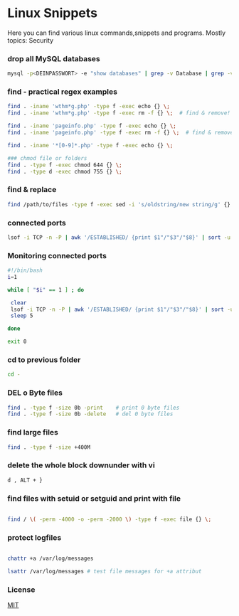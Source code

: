 # Linux Snippets

Here you can find various linux commands,snippets and programs. Mostly topics: Security


### drop all MySQL databases

```bash
mysql -p<DEINPASSWORT> -e "show databases" | grep -v Database | grep -v mysql | grep -v information_schema | gawk '{print "drop database " $1 ";select sleep(0.1);"}' | mysql -p<DEINPASSWORT>
```


### find - practical regex examples

```bash
find . -iname 'wthm*g.php' -type f -exec echo {} \;
find . -iname 'wthm*g.php' -type f -exec rm -f {} \;  # find & remove!

find . -iname 'pageinfo.php' -type f -exec echo {} \;
find . -iname 'pageinfo.php' -type f -exec rm -f {} \;  # find & remove!

find . -iname '*[0-9]*.php' -type f -exec echo {} \;

### chmod file or folders
find . -type f -exec chmod 644 {} \;
find . -type d -exec chmod 755 {} \;
```

### find & replace

```bash
find /path/to/files -type f -exec sed -i 's/oldstring/new string/g' {} \;
```


### connected ports

```bash
lsof -i TCP -n -P | awk '/ESTABLISHED/ {print $1"/"$3"/"$8}' | sort -u
```

### Monitoring connected ports

```bash
#!/bin/bash
i=1

while [ "$i" == 1 ] ; do

 clear
 lsof -i TCP -n -P | awk '/ESTABLISHED/ {print $1"/"$3"/"$8}' | sort -u
 sleep 5

done

exit 0
```


### cd to previous folder

```bash
cd -
```

### DEL o Byte files

```bash
find . -type f -size 0b -print    # print 0 byte files
find . -type f -size 0b -delete   # del 0 byte files
```

### find large files

```bash
find . -type f -size +400M
```

### delete the whole block downunder with vi

```bash
d , ALT + }
```



### find files with setuid or setguid and print with file

```bash

find / \( -perm -4000 -o -perm -2000 \) -type f -exec file {} \;

```

### protect logfiles

```bash

chattr +a /var/log/messages

lsattr /var/log/messages # test file messages for +a attribut

```






### License
[MIT](https://choosealicense.com/licenses/mit/)
